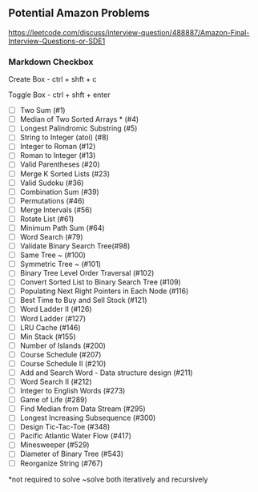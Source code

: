 ## Potential Amazon Problems
https://leetcode.com/discuss/interview-question/488887/Amazon-Final-Interview-Questions-or-SDE1

### Markdown Checkbox
Create Box - ctrl + shft + c

Toggle Box - ctrl + shft + enter

* [ ] Two Sum (#1)
* [ ] Median of Two Sorted Arrays * (#4)
* [ ] Longest Palindromic Substring (#5)
* [ ] String to Integer (atoi) (#8)
* [ ] Integer to Roman (#12)
* [ ] Roman to Integer (#13)
* [ ] Valid Parentheses (#20)
* [ ] Merge K Sorted Lists (#23)
* [ ] Valid Sudoku (#36)
* [ ] Combination Sum (#39)
* [ ] Permutations (#46)
* [ ] Merge Intervals (#56)
* [ ] Rotate List (#61)
* [ ] Minimum Path Sum (#64)
* [ ] Word Search (#79)
* [ ] Validate Binary Search Tree(#98)
* [ ] Same Tree ~ (#100)
* [ ] Symmetric Tree ~ (#101)
* [ ] Binary Tree Level Order Traversal (#102)
* [ ] Convert Sorted List to Binary Search Tree (#109)
* [ ] Populating Next Right Pointers in Each Node (#116)
* [ ] Best Time to Buy and Sell Stock (#121)
* [ ] Word Ladder II (#126)
* [ ] Word Ladder (#127)
* [ ] LRU Cache (#146)
* [ ] Min Stack (#155)
* [ ] Number of Islands (#200)
* [ ] Course Schedule (#207)
* [ ] Course Schedule II (#210)
* [ ] Add and Search Word - Data structure design (#211)
* [ ] Word Search II (#212)
* [ ] Integer to English Words (#273)
* [ ] Game of Life (#289)
* [ ] Find Median from Data Stream (#295)
* [ ] Longest Increasing Subsequence (#300)
* [ ] Design Tic-Tac-Toe (#348)
* [ ] Pacific Atlantic Water Flow (#417)
* [ ] Minesweeper (#529)
* [ ] Diameter of Binary Tree (#543)
* [ ] Reorganize String (#767)

 *not required to solve
 ~solve both iteratively and recursively